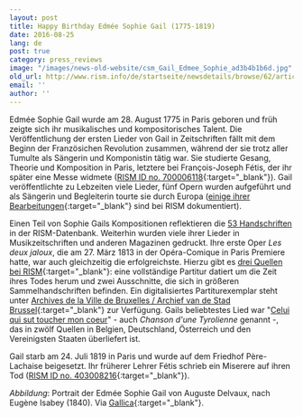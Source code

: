 ```yaml
---
layout: post
title: Happy Birthday Edmée Sophie Gail (1775-1819)
date: 2016-08-25
lang: de
post: true
category: press_reviews
image: "/images/news-old-website/csm_Gail_Edmee_Sophie_ad3b4b1b6d.jpg"
old_url: http://www.rism.info/de/startseite/newsdetails/browse/62/article/64/happy-birthday-edmee-sophie-gail-1775-1819.html
email: ''
author: ''
---
```



Edmée Sophie Gail wurde am 28. August 1775 in Paris geboren und früh zeigte sich ihr musikalisches und kompositorisches Talent. Die Veröffentlichung der ersten Lieder von Gail in Zeitschriften fällt mit dem Beginn der Französichen Revolution zusammen, während der sie trotz aller Tumulte als Sängerin und Komponistin tätig war. Sie studierte Gesang, Theorie und Komposition in Paris, letztere bei François-Joseph Fétis, der ihr später eine Messe widmete ([RISM ID no. 700006118](https://opac.rism.info/search?id=700006118&Language=de){:target="_blank"}). Gail veröffentlichte zu Lebzeiten viele Lieder, fünf Opern wurden aufgeführt und als Sängerin und Begleiterin tourte sie durch Europa ([einige ihrer Bearbeitungen](https://opac.rism.info/search?id=454000094&Language=de){:target="_blank"} sind bei RISM dokumentiert).

Einen Teil von Sophie Gails Kompositionen reflektieren die [53 Handschriften](https://opac.rism.info/search?View=rism&author=Edm%C3%A9e+Sophie+Gail&Language=de "external-link-new-window") in der RISM-Datenbank. Weiterhin wurden viele ihrer Lieder in Musikzeitschriften und anderen Magazinen gedruckt. Ihre erste Oper _Les deux jaloux_, die am 27. März 1813 in der Opéra-Comique in Paris Premiere hatte, war auch gleichzeitig die erfolgreichste. Hierzu gibt es [drei Quellen bei RISM](https://opac.rism.info/search?View=rism&author=Edm%C3%A9e+Sophie+Gail&q=jaloux&Language=de){:target="_blank"}: eine vollständige Partitur datiert um die Zeit ihres Todes herum und zwei Ausschnitte, die sich in größeren Sammelhandschriften befinden. Ein digitalisiertes Partiturexemplar steht unter [Archives de la Ville de Bruxelles / Archief van de Stad Brussel](https://archive.org/details/lesdeuxjalouxopr00pfull){:target="_blank"} zur Verfügung. Gails beliebtestes Lied war "[Celui qui sut toucher mon coeur](https://opac.rism.info/search?View=rism&author=Edm%C3%A9e+Sophie+Gail&q=coeur&Language=en "external-link-new-window")" - auch _Chanson d'une Tyrolienne_ genannt -, das in zwölf Quellen in Belgien, Deutschland, Österreich und den Vereinigsten Staaten überliefert ist.

Gail starb am 24. Juli 1819 in Paris und wurde auf dem Friedhof Père-Lachaise beigesetzt. Ihr früherer Lehrer Fétis schrieb ein Miserere auf ihren Tod ([RISM ID no. 403008216](https://opac.rism.info/search?id=403008216&Language=de){:target="_blank"}).

_Abbildung_: Portrait der Edmée Sophie Gail von Auguste Delvaux, nach Eugène Isabey (1840). Via [Gallica](http://gallica.bnf.fr/ark:/12148/btv1b8418085x){:target="_blank"}.


